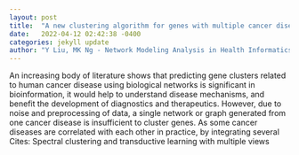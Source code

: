 ```yaml
---
layout: post
title:  "A new clustering algorithm for genes with multiple cancer diseases by self-consistent field iteration method"
date:   2022-04-12 02:42:38 -0400
categories: jekyll update
author: "Y Liu, MK Ng - Network Modeling Analysis in Health Informatics and , 2022"
---
```

An increasing body of literature shows that predicting gene clusters related to human cancer disease using biological networks is significant in bioinformation, it would help to understand disease mechanisms, and benefit the development of diagnostics and therapeutics. However, due to noise and preprocessing of data, a single network or graph generated from one cancer disease is insufficient to cluster genes. As some cancer diseases are correlated with each other in practice, by integrating several Cites: Spectral clustering and transductive learning with multiple views